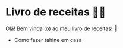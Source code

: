 # Livro de receitas :woman_cook:

Olá! Bem vinda (o) ao meu livro de receitas! :wave:

- Como fazer tahine em casa
